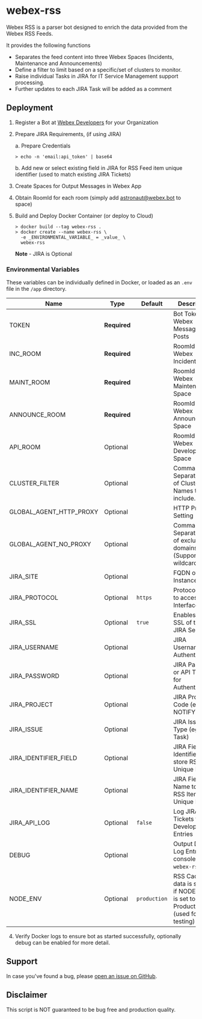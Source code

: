 # webex-rss

Webex RSS is a parser bot designed to enrich the data provided from the Webex RSS Feeds.

It provides the following functions
- Separates the feed content into three Webex Spaces (Incidents, Maintenance and Announcements)
- Define a filter to limit based on a specific/set of clusters to monitor.
- Raise individual Tasks in JIRA for IT Service Management support processing. 
- Further updates to each JIRA Task will be added as a comment

## Deployment

1. Register a Bot at [Webex Developers](https://developer.webex.com/my-apps) for your Organization
2. Prepare JIRA Requirements, (if using JIRA)

    a. Prepare Credentials
    ```
    > echo -n 'email:api_token' | base64
    ```
    b. Add new or select existing field in JIRA for RSS Feed item unique identifier (used to match existing JIRA Tickets)

3. Create Spaces for Output Messages in Webex App
4. Obtain RoomId for each room (simply add astronaut@webex.bot to space)
3. Build and Deploy Docker Container (or deploy to Cloud)

    ```
    > docker build --tag webex-rss .
    > docker create --name webex-rss \
      -e _ENVIRONMENTAL_VARIABLE_ = _value_ \
      webex-rss
    ```
    **Note** - JIRA is Optional

### Environmental Variables

These variables can be individually defined in Docker, or loaded as an `.env` file in the `/app` directory.

| Name | Type | Default | Description
| ---- | ---- | ------- | -----------
| TOKEN | **Required** | ` ` | Bot Token for Webex Messaging Posts
| INC_ROOM | **Required** | ` ` | RoomId for Webex Incident Space
| MAINT_ROOM | **Required** | ` ` | RoomId for Webex Maintenance Space
| ANNOUNCE_ROOM | **Required** | ` ` | RoomId for Webex Announcement Space
| API_ROOM | Optional | ` ` | RoomId for Webex Developer API Space
| CLUSTER_FILTER | Optional | ` ` | Comma Separated List of Cluster Names to include.
| GLOBAL_AGENT_HTTP_PROXY | Optional | ` ` | HTTP Proxy Setting
| GLOBAL_AGENT_NO_PROXY | Optional | ` ` | Comma Separated List of excluded domains (Supports wildcards)
| JIRA_SITE | Optional | ` ` | FQDN of JIRA Instance
| JIRA_PROTOCOL | Optional | `https` | Protocol used to access JIRA Interface
| JIRA_SSL | Optional | `true` | Enables Strict SSL of the JIRA Server  
| JIRA_USERNAME | Optional | ` ` | JIRA Username for Authentication
| JIRA_PASSWORD | Optional | ` ` | JIRA Password or API Token for Authentication
| JIRA_PROJECT | Optional | ` ` | JIRA Project Code (eg. NOTIFY)
| JIRA_ISSUE | Optional | ` ` | JIRA Issue Type (eg. Task)
| JIRA_IDENTIFIER_FIELD | Optional | ` ` | JIRA Field API Identifier to store RSS Item Unique ID
| JIRA_IDENTIFIER_NAME | Optional | ` ` | JIRA Field Name to store RSS Item Unique ID
| JIRA_API_LOG | Optional | `false` | Log JIRA Tickets for Developer API Entries
| DEBUG | Optional | ` ` | Output Debug Log Entries to console (set to `webex-rss*`)
| NODE_ENV | Optional | `production` | RSS Cache data is skipped if NODE_ENV is set to Production (used for testing)

4. Verify Docker logs to ensure bot as started successfully, optionally debug can be enabled for more detail.

## Support

In case you've found a bug, please [open an issue on GitHub](../../issues).

## Disclaimer

This script is NOT guaranteed to be bug free and production quality.